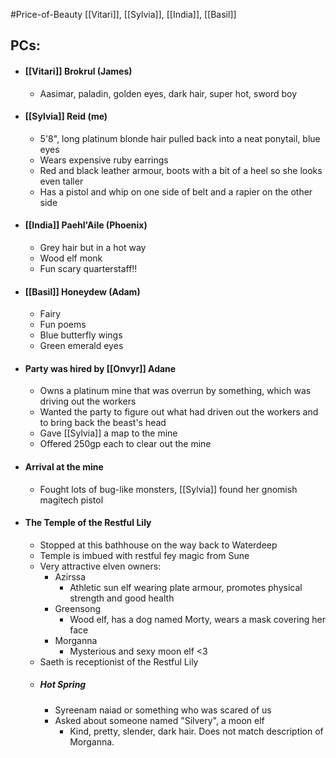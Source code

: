#Price-of-Beauty
[[Vitari]], [[Sylvia]], [[India]], [[Basil]]

## PCs:
- #### [[Vitari]] Brokrul (James)
	- Aasimar, paladin, golden eyes, dark hair, super hot, sword boy
- #### [[Sylvia]] Reid (me)
	- 5'8", long platinum blonde hair pulled back into a neat ponytail, blue eyes
	- Wears expensive ruby earrings
	- Red and black leather armour, boots with a bit of a heel so she looks even taller
	- Has a pistol and whip on one side of belt and a rapier on the other side
- #### [[India]] Paehl'Aile (Phoenix)
	- Grey hair but in a hot way
	- Wood elf monk
	- Fun scary quarterstaff!!
- #### [[Basil]] Honeydew (Adam)
	- Fairy
	- Fun poems
	- Blue butterfly wings
	- Green emerald eyes

- #### Party was hired by [[Onvyr]] Adane
	- Owns a platinum mine that was overrun by something, which was driving out the workers
	- Wanted the party to figure out what had driven out the workers and to bring back the beast's head
	- Gave [[Sylvia]] a map to the mine
	- Offered 250gp each to clear out the mine
  
- #### Arrival at the mine
	- Fought lots of bug-like monsters, [[Sylvia]] found her gnomish magitech pistol

- #### The Temple of the Restful Lily
	- Stopped at this bathhouse on the way back to Waterdeep
	- Temple is imbued with restful fey magic from Sune
	- Very attractive elven owners:
		- Azirssa
			- Athletic sun elf wearing plate armour, promotes physical strength and good health
		- Greensong
			- Wood elf, has a dog named Morty, wears a mask covering her face
		- Morganna
			- Mysterious and sexy moon elf <3
	- Saeth is receptionist of the Restful Lily
	- ##### Hot Spring
		- Syreenam naiad or something who was scared of us
		- Asked about someone named "Silvery", a moon elf
			- Kind, pretty, slender, dark hair. Does not match description of Morganna.